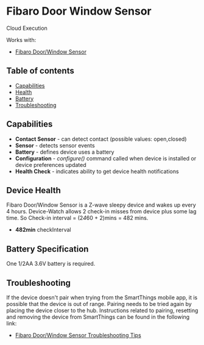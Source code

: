 # Fibaro Door Window Sensor

Cloud Execution

Works with: 

* [Fibaro Door/Window Sensor](https://www.smartthings.com/works-with-smartthings/sensors/fibaro-doorwindow-sensor)

## Table of contents

* [Capabilities](#capabilities)
* [Health](#device-health)
* [Battery](#battery-specification)
* [Troubleshooting](#troubleshooting)

## Capabilities

* **Contact Sensor** - can detect contact (possible values: open,closed)
* **Sensor** - detects sensor events
* **Battery** - defines device uses a battery
* **Configuration** - _configure()_ command called when device is installed or device preferences updated
* **Health Check** - indicates ability to get device health notifications

## Device Health

Fibaro Door/Window Sensor is a Z-wave sleepy device and wakes up every 4 hours.
Device-Watch allows 2 check-in misses from device plus some lag time. So Check-in interval = (2*4*60 + 2)mins = 482 mins.

* __482min__ checkInterval

## Battery Specification

One 1/2AA 3.6V battery is required.

## Troubleshooting

If the device doesn't pair when trying from the SmartThings mobile app, it is possible that the device is out of range.
Pairing needs to be tried again by placing the device closer to the hub.
Instructions related to pairing, resetting and removing the device from SmartThings can be found in the following link:
* [Fibaro Door/Window Sensor Troubleshooting Tips](https://support.smartthings.com/hc/en-us/articles/204075194-Fibaro-Door-Window-Sensor)